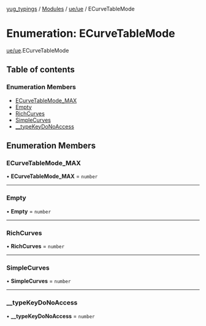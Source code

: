[yug_typings](../README.md) / [Modules](../modules.md) / [ue/ue](../modules/ue_ue.md) / ECurveTableMode

# Enumeration: ECurveTableMode

[ue/ue](../modules/ue_ue.md).ECurveTableMode

## Table of contents

### Enumeration Members

- [ECurveTableMode\_MAX](ue_ue.ECurveTableMode.md#ecurvetablemode_max)
- [Empty](ue_ue.ECurveTableMode.md#empty)
- [RichCurves](ue_ue.ECurveTableMode.md#richcurves)
- [SimpleCurves](ue_ue.ECurveTableMode.md#simplecurves)
- [\_\_typeKeyDoNoAccess](ue_ue.ECurveTableMode.md#__typekeydonoaccess)

## Enumeration Members

### ECurveTableMode\_MAX

• **ECurveTableMode\_MAX** = `number`

___

### Empty

• **Empty** = `number`

___

### RichCurves

• **RichCurves** = `number`

___

### SimpleCurves

• **SimpleCurves** = `number`

___

### \_\_typeKeyDoNoAccess

• **\_\_typeKeyDoNoAccess** = `number`
